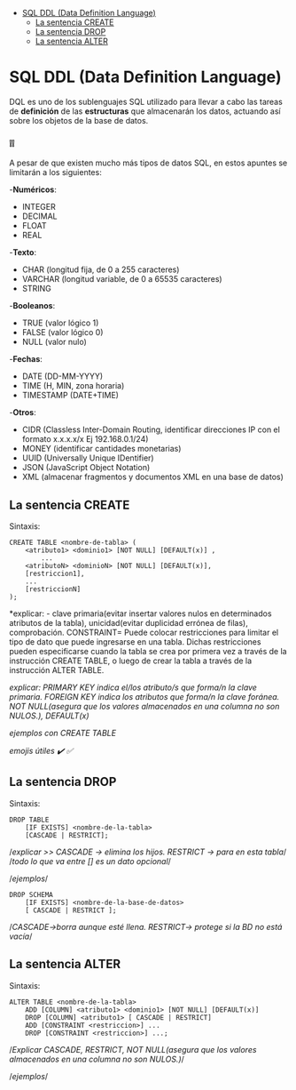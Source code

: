 - [SQL DDL (Data Definition Language)](#SQL-DQL-Data-Definition-Language)
  - [La sentencia CREATE](#la-sentencia-create)
  - [La sentencia DROP](#la-sentencia-drop)
  - [La sentencia ALTER](#la-sentencia-alter)
  
# SQL DDL (Data Definition Language)

DQL es uno de los sublenguajes SQL utilizado para llevar a cabo las tareas de **definición** de las **estructuras** que almacenarán los datos, actuando así sobre los objetos de la base de datos.

### ❕❕

A pesar de que existen mucho más tipos de datos SQL, en estos apuntes se limitarán a los siguientes:

-**Numéricos**:
  - INTEGER 
  - DECIMAL 
  - FLOAT
  - REAL

-**Texto**:
  - CHAR 	(longitud fija, de 0 a 255 caracteres)
  - VARCHAR 	(longitud variable, de 0 a 65535 caracteres)
  - STRING

-**Booleanos**:
  - TRUE	(valor lógico 1)
  - FALSE	(valor lógico 0)
  - NULL	(valor nulo)
  
-**Fechas**:
  - DATE (DD-MM-YYYY)
  - TIME (H, MIN, zona horaria)
  - TIMESTAMP (DATE+TIME)

-**Otros**:
  - CIDR (Classless Inter-Domain Routing, identificar direcciones IP con el formato x.x.x.x/x Ej 192.168.0.1/24)
  - MONEY (identificar cantidades monetarias)
  - UUID (Universally Unique IDentifier)
  - JSON (JavaScript Object Notation)
  - XML (almacenar fragmentos y documentos XML en una base de datos)

## La sentencia CREATE

Sintaxis: 
```console
CREATE TABLE <nombre-de-tabla> (
	<atributo1> <dominio1> [NOT NULL] [DEFAULT(x)] ,   
        ...
	<atributoN> <dominioN> [NOT NULL] [DEFAULT(x)],
	[restriccion1],
	...
	[restriccionN]
);
```
*explicar: - clave primaria(evitar insertar valores nulos en determinados atributos de la tabla), unicidad(evitar duplicidad errónea de filas), comprobación. 
CONSTRAINT= Puede colocar restricciones para limitar el tipo de dato que puede ingresarse en una tabla. Dichas restricciones pueden especificarse cuando la tabla se crea por primera vez a través de la instrucción CREATE TABLE, o luego de crear la tabla a través de la instrucción ALTER TABLE.

*explicar: 
 PRIMARY KEY indica el/los atributo/s que forma/n la clave primaria.
 FOREIGN KEY indica los atributos que forma/n la clave foránea.
 NOT NULL(asegura que los valores almacenados en una columna no son NULOS.), DEFAULT(x)*

*ejemplos con CREATE TABLE* 

*emojis útiles ✔️ ✅*
## La sentencia DROP

Sintaxis:
```console
DROP TABLE                                     
    [IF EXISTS] <nombre-de-la-tabla>
    [CASCADE | RESTRICT];   
```
/*explicar >> CASCADE -> elimina los hijos. RESTRICT -> para en esta tabla*/ /*todo lo que va entre [] es un dato opcional*/

/*ejemplos*/

```console
DROP SCHEMA
    [IF EXISTS] <nombre-de-la-base-de-datos>
    [ CASCADE | RESTRICT ];                 
 ```
/*CASCADE->borra aunque esté llena. RESTRICT-> protege si la BD no está vacía*/

## La sentencia ALTER

Sintaxis: 
```console
ALTER TABLE <nombre-de-la-tabla>
    ADD [COLUMN] <atributo1> <dominio1> [NOT NULL] [DEFAULT(x)]
    DROP [COLUMN] <atributo1> [ CASCADE | RESTRICT]
    ADD [CONSTRAINT <restriccion>] ...
    DROP [CONSTRAINT <restriccion>] ...;
```
/*Explicar CASCADE, RESTRICT, NOT NULL(asegura que los valores almacenados en una columna no son NULOS.)*/

/*ejemplos*/

